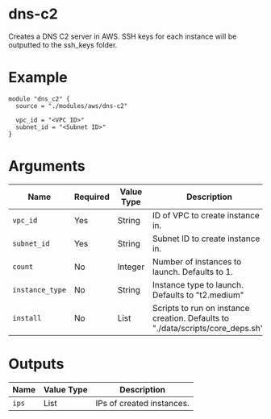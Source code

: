 # dns-c2

Creates a DNS C2 server in AWS. SSH keys for each instance will be outputted to the ssh_keys folder.

# Example

```hcl
module "dns_c2" {
  source = "./modules/aws/dns-c2"

  vpc_id = "<VPC ID>"
  subnet_id = "<Subnet ID>"
}
```

# Arguments

| Name                      | Required | Value Type | Description
|---------------------------| -------- | ---------- | -----------
|`vpc_id`                   | Yes      | String     | ID of VPC to create instance in.
|`subnet_id`                | Yes      | String     | Subnet ID to create instance in.
|`count`                    | No       | Integer    | Number of instances to launch. Defaults to 1.
|`instance_type`            | No       | String     | Instance type to launch. Defaults to "t2.medium"
|`install`                  | No       | List       | Scripts to run on instance creation. Defaults to "./data/scripts/core_deps.sh".

# Outputs

| Name                      | Value Type | Description
|---------------------------| ---------- | -----------
|`ips`                      | List       | IPs of created instances.
